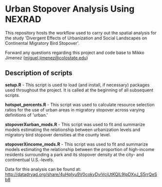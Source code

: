 # Urban Stopover Analysis Using NEXRAD

This repository hosts the workflow used to carry out the spatial analysis for the study 'Divergent Effects of Urbanization and Social Landscapes on Continental Migratory Bird Stopover'. 

Forward any questions regarding this project and code base to Mikko Jimenez (miguel.jimenez@colostate.edu)

## Description of scripts

**setup.R** - This script is used to load (and install, if necessary) packages used throughout the project. It is called at the beginning of all subsequent scripts.

**hotspot_percents.R** - This script was used to calculate resource selection ratios for the use of urban areas in migratory stopover across varying definitions of 'urban.' 

**stopoverXurban_mods.R** - This script was used to fit and summarize models estimating the relationship between urbanization levels and migratory bird stopover densities at the county level. 

**stopoverXincome_mods.R** - This script was used to fit and summarize models estimating the relationship between the proportion of high-income residents surrounding a park and its stopover density at the city- and continentual U.S.-levels. 

Data for this analysis can be found at: http://datadryad.org/share/4uHpIyu9V0cokyDviVcjUtKQlL9IpDXvJ_S5rrQeSb8
